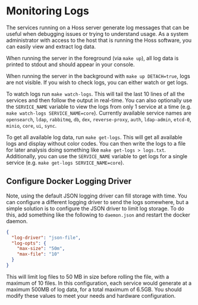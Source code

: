 # Monitoring Logs

The services running on a Hoss server generate log messages that can be useful when debugging issues or trying to
understand usage. As a system administrator with access to the host that is running the Hoss software, you
can easily view and extract log data.

When running the server in the foreground (via `make up`), all log data is printed to stdout and should appear in your console.

When running the server in the background with `make up DETACH=true`, logs are not visible. If you wish to check logs, you can either watch or get logs.

To watch logs run `make watch-logs`. This will tail the last 10 lines of all the services and then follow the output in real-time. You can also optionally use the `SERVICE_NAME` variable to view the logs from only 1 service at a time
(e.g. `make watch-logs SERVICE_NAME=core`). Currently available service names are `opensearch`, `ldap`, `rabbitmq`, `db`, `dex`, `reverse-proxy`, `auth`, `ldap-admin`, `etcd-0`, `minio`, `core`, `ui`, `sync`.

To get all available log data, run `make get-logs`. This will get all available logs and display without color codes. You can then write the logs to a file for later analysis doing something like `make get-logs > logs.txt`. 
Additionally, you can use the `SERVICE_NAME` variable to get logs for a single service (e.g. `make get-logs SERVICE_NAME=core`).


## Configure Docker Logging Driver

Note, using the default JSON logging driver can fill storage with time. You can configure a different logging driver to send the logs somewhere, but a simple solution is to configure the JSON driver to limit
log storage. To do this, add something like the following to `daemon.json` and restart the docker daemon.

```json
{
  "log-driver": "json-file",
  "log-opts": {
    "max-size": "50m",
    "max-file": "10" 
  }
}
```

This will limit log files to 50 MB in size before rolling the file, with a maximum of 10 files. In this configuration, each service would generate at a maximum 500MB of log data, for a total 
maximum of 6.5GB. You should modify these values to meet your needs and hardware configuration.